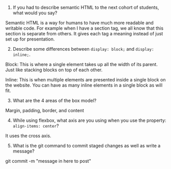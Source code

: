 1. If you had to describe semantic HTML to the next cohort of students, what would you say?

Semantic HTML is a way for humans to have much more readable and writable code. For example when I have a section tag, we all know that this section is separate from others. It gives each tag a meaning instead of just set up for presentation.

2. Describe some differences between ```display: block;``` and ```display: inline;```.

Block: This is where a single element takes up all the width of its parent. Just like stacking blocks on top of each other.

Inline: This is when multiple elements are presented inside a single block on the website. You can have as many inline elements in a single block as will fit.

3. What are the 4 areas of the box model?

Margin, padding, border, and content

4. While using flexbox, what axis are you using when you use the property: ```align-items: center```?

It uses the cross axis.

5. What is the git command to commit staged changes as well as write a message?

git commit -m "message in here to post"
